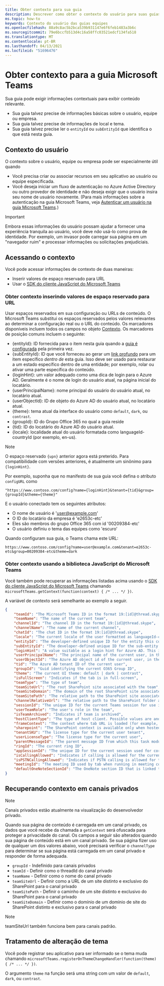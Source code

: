 ```yaml
---
title: Obter contexto para sua guia
description: Descrever como obter o contexto do usuário para suas guias
ms.topic: how-to
keywords: Contexto do usuário das guias equipes
ms.openlocfilehash: 88a9c8ac5b2bca539b931147e6f6feb1483a3b6c
ms.sourcegitcommit: 79e6bccfb513d4c16a58ffc03521edcf134fa518
ms.translationtype: MT
ms.contentlocale: pt-BR
ms.lasthandoff: 04/13/2021
ms.locfileid: "51696476"
---
```

# <a name="get-context-for-your-microsoft-teams-tab"></a>Obter contexto para a guia Microsoft Teams

Sua guia pode exigir informações contextuais para exibir conteúdo relevante.

* Sua guia talvez precise de informações básicas sobre o usuário, equipe ou empresa.
* Sua guia talvez precise de informações de local e tema.
* Sua guia talvez precise ler o `entityId` ou `subEntityId` que identifica o que está nesta guia.

## <a name="user-context"></a>Contexto do usuário

O contexto sobre o usuário, equipe ou empresa pode ser especialmente útil quando

* Você precisa criar ou associar recursos em seu aplicativo ao usuário ou equipe especificada.
* Você deseja iniciar um fluxo de autenticação no Azure Active Directory ou outro provedor de identidade e não deseja exigir que o usuário insira seu nome de usuário novamente. (Para mais informações sobre a autenticação na guia Microsoft Teams, veja [Autenticar um usuário na guia Microsoft Teams](~/concepts/authentication/authentication.md).)

> [!IMPORTANT]
> Embora essas informações do usuário possam ajudar a fornecer uma experiência tranquila ao usuário, você deve *não* usá-lo como prova de identidade. Por exemplo, um invasor pode carregar sua página em um "navegador ruim" e processar informações ou solicitações prejudiciais.

## <a name="accessing-context"></a>Acessando o contexto

Você pode acessar informações de contexto de duas maneiras:

* Inserir valores de espaço reservado para URL
* Usar o [SDK do cliente JavaScript do Microsoft Teams](/javascript/api/overview/msteams-client)

### <a name="getting-context-by-inserting-url-placeholder-values"></a>Obter contexto inserindo valores de espaço reservado para URL

Usar espaços reservados em sua configuração ou URLs de conteúdo. O Microsoft Teams substitui os espaços reservados pelos valores relevantes ao determinar a configuração real ou o URL do conteúdo. Os marcadores disponíveis incluem todos os campos no objeto [Contexto](/javascript/api/@microsoft/teams-js/microsoftteams.context?view=msteams-client-js-latest&preserve-view=true). Os marcadores de posição comuns incluem o seguinte:

* {entityId}: ID fornecida para o item nesta guia quando a [guia é configurada](~/tabs/how-to/create-tab-pages/configuration-page.md) pela primeira vez. 
* {subEntityId}: ID que você forneceu ao gerar um [link profundo](~/concepts/build-and-test/deep-links.md) para um item específico _dentro de_ esta guia. Isso deve ser usado para restaurar a um estado específico dentro de uma entidade; por exemplo, rolar ou ativar uma parte específica do conteúdo.
* {loginHint}: um valor adequado como uma dica de login para o Azure AD. Geralmente é o nome de login do usuário atual, na página inicial do locatário.
* {userPrincipalName}: nome principal do usuário do usuário atual, no locatário atual.
* {userObjectId}: ID de objeto do Azure AD do usuário atual, no locatário atual.
* {theme}: tema atual da interface do usuário como `default`, `dark`, ou `contrast`.
* {groupId}: ID do Grupo Office 365 no qual a guia reside
* {tid}: ID do locatário do Azure AD do usuário atual.
* {locale}: localidade atual do usuário formatada como languageId-countryId (por exemplo, en-us).

>[!NOTE]
>O espaço reservado `{upn}` anterior agora está preterido. Para compatibilidade com versões anteriores, é atualmente um sinônimo para `{loginHint}`.

Por exemplo, suponha que no manifesto de sua guia você defina o atributo `configURL` como

`"https://www.contoso.com/config?name={loginHint}&tenant={tid}&group={groupId}&theme={theme}"`

E o usuário conectado tem os seguintes atributos:

* O nome de usuário é 'user@example.com'
* O ID do locatário da empresa é 'e2653c-etc'
* Eles são membros do grupo Office 365 com id '00209384-etc'
* O usuário definiu o tema das equipes como 'escuro'

Quando configuram sua guia, o Teams chama este URL:

`https://www.contoso.com/config?name=user@example.com&tenant=e2653c-etc&group=00209384-etc&theme=dark`

### <a name="getting-context-by-using-the-microsoft-teams-javascript-library"></a>Obter contexto usando a biblioteca JavaScript do Microsoft Teams

Você também pode recuperar as informações listadas acima usando o [SDK do cliente JavaScript do Microsoft Teams](/javascript/api/overview/msteams-client) chamando `microsoftTeams.getContext(function(context) { /* ... */ })`.

A variável de contexto será semelhante ao exemplo a seguir.

```json
{
    "teamId": "The Microsoft Teams ID in the format 19:[id]@thread.skype",
    "teamName": "The name of the current team",
    "channelId": "The channel ID in the format 19:[id]@thread.skype",
    "channelName": "The name of the current channel",
    "chatId": "The chat ID in the format 19:[id]@thread.skype",
    "locale": "The current locale of the user formatted as languageId-countryId (for example, en-us)",
    "entityId": "The developer-defined unique ID for the entity this content points to",
    "subEntityId": "The developer-defined unique ID for the sub-entity this content points to",
    "loginHint": "A value suitable as a login hint for Azure AD. This is usually the login name of the current user, in their home tenant",
    "userPrincipalName": "The principal name of the current user, in the current tenant",
    "userObjectId": "The Azure AD object id of the current user, in the current tenant",
    "tid": "The Azure AD tenant ID of the current user",
    "groupId": "Guid identifying the current O365 Group ID",
    "theme": "The current UI theme: default | dark | contrast",
    "isFullScreen": "Indicates if the tab is in full-screen",
    "teamType": "The type of team",
    "teamSiteUrl": "The root SharePoint site associated with the team",
    "teamSiteDomain": "The domain of the root SharePoint site associated with the team",
    "teamSitePath": "The relative path to the SharePoint site associated with the team",
    "channelRelativeUrl": "The relative path to the SharePoint folder associated with the channel",
    "sessionId": "The unique ID for the current Teams session for use in correlating telemetry data",
    "userTeamRole": "The user's role in the team",
    "isTeamArchived": "Indicates if team is archived",
    "hostClientType": "The type of host client. Possible values are android, ios, web, desktop, rigel",
    "frameContext": "The context where tab URL is loaded (for example, content, task, setting, remove, sidePanel)",
    "sharepoint": "The SharePoint context is available only when hosted in SharePoint",
    "tenantSKU": "The license type for the current user tenant",
    "userLicenseType": "The license type for the current user",
    "parentMessageId": "The parent message ID from which this task module is launched",
    "ringId": "The current ring ID",
    "appSessionId": "The unique ID for the current session used for correlating telemetry data",
    "isCallingAllowed": "Indicates if calling is allowed for the current logged in user",
    "isPSTNCallingAllowed": "Indicates if PSTN calling is allowed for the current logged in user",
    "meetingId": "The meeting ID used by tab when running in meeting context",
    "defaultOneNoteSectionId": "The OneNote section ID that is linked to the channel"
}
```

## <a name="retrieving-context-in-private-channels"></a>Recuperando contexto em canais privados

> [!Note]
> Canais privados estão atualmente na visualização do desenvolvedor privado.

Quando sua página de conteúdo é carregada em um canal privado, os dados que você recebe da chamada a `getContext` será ofuscada para proteger a privacidade do canal. Os campos a seguir são alterados quando sua página de conteúdo está em um canal privado. Se sua página fizer uso de qualquer um dos valores abaixo, você precisará verificar o `channelType` para determinar se sua página está carregada em um canal privado e responder de forma adequada.

* `groupId` - Indefinido para canais privados
* `teamId` - Definir como o threadId do canal privado
* `teamName` - Definir como o nome do canal privado
* `teamSiteUrl` - Definir como a URL de um site distinto e exclusivo do SharePoint para o canal privado
* `teamSitePath` - Definir o caminho de um site distinto e exclusivo do SharePoint para o canal privado
* `teamSiteDomain` - Definir como o domínio de um domínio de site do SharePoint distinto e exclusivo para o canal privado

> [!Note]
>  teamSiteUrl também funciona bem para canais padrão.

## <a name="theme-change-handling"></a>Tratamento de alteração de tema

Você pode registrar seu aplicativo para ser informado se o tema muda chamando `microsoftTeams.registerOnThemeChangeHandler(function(theme) { /* ... */ })`.

O argumento `theme` na função será uma string com um valor de `default`, `dark`, ou `contrast`.
